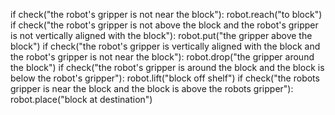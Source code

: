 

if check("the robot's gripper is not near the block"):
    robot.reach("to block")
if check("the robot's gripper is not above the block and the robot's gripper is not vertically aligned with the block"):
    robot.put("the gripper above the block")
if check("the robot's gripper is vertically aligned with the block and the robot's gripper is not near the block"):
    robot.drop("the gripper around the block")
if check("the robot's gripper is around the block and the block is below the robot's gripper"):
    robot.lift("block off shelf")
if check("the robots gripper is near the block and the block is above the robots gripper"):
    robot.place("block at destination")